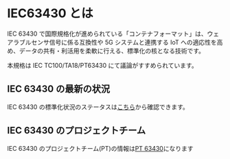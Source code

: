 # IEC63430 とは

IEC 63430 で国際規格化が進められている「コンテナフォーマット」は、ウェアラブルセンサ信号に係る互換性や 5G システムと連携する IoT への適応性を高め、データの共有・利活用を柔軟に行える、標準化の核となる技術です。

本規格は IEC TC100/TA18/PT63430 にて議論がすすめられています。

## IEC 63430 の最新の状況

IEC 63430 の標準化状況のステータスは[こちら](https://www.iec.ch/dyn/www/f?p=103:38:512096124964144::::FSP_ORG_ID,FSP_APEX_PAGE,FSP_PROJECT_ID:22351,23,105002)から確認できます。

## IEC 63430 のプロジェクトチーム

IEC 63430 のプロジェクトチーム(PT)の情報は[PT 63430](https://www.iec.ch/dyn/www/f?p=103:14:512096124964144::::FSP_ORG_ID:27207)になります
